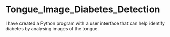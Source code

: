 # Tongue_Image_Diabetes_Detection
I have created a Python program with a user interface that can help identify diabetes by analysing images of the tongue.
